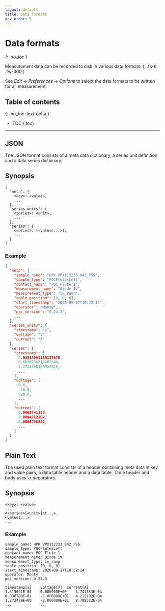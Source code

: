 ```yaml
---
layout: default
title: Data formats
nav_order: 5
---
```


# Data formats
{: .no_toc }

Measurement data can be recorded to disk in various data formats.
{: .fs-6 .fw-300 }

See *Edit* &rarr; *Preferences* &rarr; *Options* to select the data formats to be
written for all measurement.

## Table of contents
{: .no_toc .text-delta }

* TOC
{:toc}

---

## JSON

The JSON format consists of a meta data dictionary, a series unit definition and
a data series dictionary.

## Synopsis

```
{
  "meta": {
    <key>: <value>,
    ...
  },
  "series_units": {
    <series>: <unit>,
    ...
  },
  "series": {
    <series>: [<values...>],
    ...
  }
}
```

### Example

```json
{
  "meta": {
    "sample_name": "HPK_VPX112233_042_PSS",
    "sample_type": "PQCFlutesLeft",
    "contact_name": "PQC Flute 1",
    "measurement_name": "Diode IV",
    "measurement_type": "iv_ramp",
    "table_position": [0, 0, 0],
    "start_timestamp": "2020-09-17T10:32:14",
    "operator": "Monty",
    "pqc_version": "0.24.3",
    ...
  },
  "series_units": {
    "timestamp": "s",
    "voltage": "V",
    "current": "A"
  },
  "series": {
    "timestamp": [
      0.03315091133117676,
      0.6038780212402344,
      1.2724788188934326,
      ...
    ],
    "voltage": [
      0.0,
      -10.0,
      -20.0,
      ...
    ],
    "current": [
      0.0003741383,
      0.0004212192,
      0.0008708322,
      ...
    ]
  }
}
```

## Plain Text

The used plain text format consists of a header containing meta data in key and
value pairs, a data table header and a data table. Table header and body uses
`\t` separators.

## Synopsis

```
<key>: <value>
...
<<series>[<unit>]\t...>
<values...>
...
```

### Example

```
sample_name: HPK_VPX112233_042_PSS
sample_type: PQCFlutesLeft
contact_name: PQC Flute 1
measurement_name: Diode IV
measurement_type: iv_ramp
table_position: (0, 0, 0)
start_timestamp: 2020-09-17T10:32:14
operator: Monty
pqc_version: 0.24.3
...
timestamp[s]	voltage[V]	current[A]
3.315091E-02	0.000000E+00	3.741383E-04
6.038780E-01	-1.000000E+01	4.212192E-04
1.272479E+00	-2.000000E+01	8.708322E-04
...         	...          	...
```
